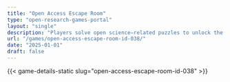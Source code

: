 ```yaml
---
title: "Open Access Escape Room"
type: "open-research-games-portal"
layout: "single"
description: "Players solve open science–related puzzles to unlock the storyline and complete the game in an engaging, narrative-driven format."
url: "/games/open-access-escape-room-id-038/"
date: "2025-01-01"
draft: false
---
```


{{< game-details-static slug="open-access-escape-room-id-038" >}}
